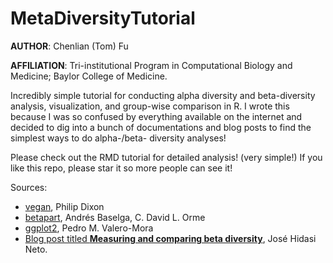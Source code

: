 # MetaDiversityTutorial

__AUTHOR__: Chenlian (Tom) Fu

__AFFILIATION__: Tri-institutional Program in Computational Biology and Medicine; Baylor College of Medicine.


Incredibly simple tutorial for conducting alpha diversity and beta-diversity analysis, visualization, and group-wise comparison in R. I wrote this because I was so confused by everything available on the internet and decided to dig into a bunch of documentations and blog posts to find the simplest ways to do alpha-/beta- diversity analyses!

Please check out the RMD tutorial for detailed analysis! (very simple!) If you like this repo, please star it so more people can see it!

Sources:
- [vegan](https://onlinelibrary.wiley.com/doi/10.1111/j.1654-1103.2003.tb02228.x), Philip Dixon
- [betapart](https://besjournals.onlinelibrary.wiley.com/doi/full/10.1111/j.2041-210X.2012.00224.x), Andrés Baselga, C. David L. Orme
- [ggplot2](https://www.jstatsoft.org/article/view/v035b01), Pedro M. Valero-Mora
- [Blog post titled **Measuring and comparing beta diversity**](https://rfunctions.blogspot.com/2016/08/measuring-and-comparing-beta-diversity.html), José Hidasi Neto.




